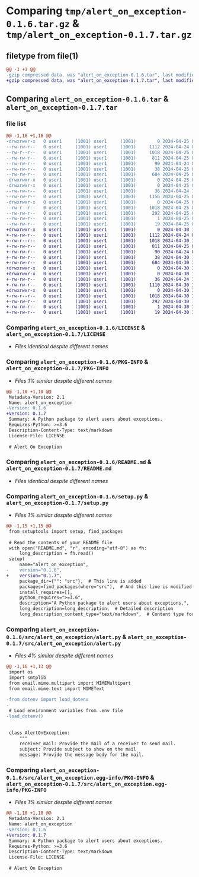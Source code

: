 # Comparing `tmp/alert_on_exception-0.1.6.tar.gz` & `tmp/alert_on_exception-0.1.7.tar.gz`

## filetype from file(1)

```diff
@@ -1 +1 @@
-gzip compressed data, was "alert_on_exception-0.1.6.tar", last modified: Thu Apr 25 05:33:23 2024, max compression
+gzip compressed data, was "alert_on_exception-0.1.7.tar", last modified: Tue Apr 30 11:02:02 2024, max compression
```

## Comparing `alert_on_exception-0.1.6.tar` & `alert_on_exception-0.1.7.tar`

### file list

```diff
@@ -1,16 +1,16 @@
-drwxrwxr-x   0 user1     (1001) user1     (1001)        0 2024-04-25 05:33:23.450780 alert_on_exception-0.1.6/
--rw-rw-r--   0 user1     (1001) user1     (1001)     1112 2024-04-24 09:35:45.000000 alert_on_exception-0.1.6/LICENSE
--rw-r--r--   0 user1     (1001) user1     (1001)     1018 2024-04-25 05:33:23.450780 alert_on_exception-0.1.6/PKG-INFO
--rw-rw-r--   0 user1     (1001) user1     (1001)      811 2024-04-25 05:33:17.000000 alert_on_exception-0.1.6/README.md
--rw-rw-r--   0 user1     (1001) user1     (1001)       90 2024-04-24 09:33:49.000000 alert_on_exception-0.1.6/pyproject.toml
--rw-rw-r--   0 user1     (1001) user1     (1001)       38 2024-04-25 05:33:23.450780 alert_on_exception-0.1.6/setup.cfg
--rw-rw-r--   0 user1     (1001) user1     (1001)      684 2024-04-25 05:32:39.000000 alert_on_exception-0.1.6/setup.py
-drwxrwxr-x   0 user1     (1001) user1     (1001)        0 2024-04-25 05:33:23.446803 alert_on_exception-0.1.6/src/
-drwxrwxr-x   0 user1     (1001) user1     (1001)        0 2024-04-25 05:33:23.450780 alert_on_exception-0.1.6/src/alert_on_exception/
--rw-rw-r--   0 user1     (1001) user1     (1001)       36 2024-04-24 11:06:15.000000 alert_on_exception-0.1.6/src/alert_on_exception/__init__.py
--rw-rw-r--   0 user1     (1001) user1     (1001)     1156 2024-04-25 05:31:57.000000 alert_on_exception-0.1.6/src/alert_on_exception/alert.py
-drwxrwxr-x   0 user1     (1001) user1     (1001)        0 2024-04-25 05:33:23.450780 alert_on_exception-0.1.6/src/alert_on_exception.egg-info/
--rw-r--r--   0 user1     (1001) user1     (1001)     1018 2024-04-25 05:33:23.000000 alert_on_exception-0.1.6/src/alert_on_exception.egg-info/PKG-INFO
--rw-rw-r--   0 user1     (1001) user1     (1001)      292 2024-04-25 05:33:23.000000 alert_on_exception-0.1.6/src/alert_on_exception.egg-info/SOURCES.txt
--rw-rw-r--   0 user1     (1001) user1     (1001)        1 2024-04-25 05:33:23.000000 alert_on_exception-0.1.6/src/alert_on_exception.egg-info/dependency_links.txt
--rw-rw-r--   0 user1     (1001) user1     (1001)       19 2024-04-25 05:33:23.000000 alert_on_exception-0.1.6/src/alert_on_exception.egg-info/top_level.txt
+drwxrwxr-x   0 user1     (1001) user1     (1001)        0 2024-04-30 11:02:02.090093 alert_on_exception-0.1.7/
+-rw-rw-r--   0 user1     (1001) user1     (1001)     1112 2024-04-24 09:35:45.000000 alert_on_exception-0.1.7/LICENSE
+-rw-r--r--   0 user1     (1001) user1     (1001)     1018 2024-04-30 11:02:02.090093 alert_on_exception-0.1.7/PKG-INFO
+-rw-rw-r--   0 user1     (1001) user1     (1001)      811 2024-04-25 05:33:17.000000 alert_on_exception-0.1.7/README.md
+-rw-rw-r--   0 user1     (1001) user1     (1001)       90 2024-04-24 09:33:49.000000 alert_on_exception-0.1.7/pyproject.toml
+-rw-rw-r--   0 user1     (1001) user1     (1001)       38 2024-04-30 11:02:02.090093 alert_on_exception-0.1.7/setup.cfg
+-rw-rw-r--   0 user1     (1001) user1     (1001)      684 2024-04-30 11:01:54.000000 alert_on_exception-0.1.7/setup.py
+drwxrwxr-x   0 user1     (1001) user1     (1001)        0 2024-04-30 11:02:02.086093 alert_on_exception-0.1.7/src/
+drwxrwxr-x   0 user1     (1001) user1     (1001)        0 2024-04-30 11:02:02.090093 alert_on_exception-0.1.7/src/alert_on_exception/
+-rw-rw-r--   0 user1     (1001) user1     (1001)       36 2024-04-24 11:06:15.000000 alert_on_exception-0.1.7/src/alert_on_exception/__init__.py
+-rw-rw-r--   0 user1     (1001) user1     (1001)     1110 2024-04-30 11:01:42.000000 alert_on_exception-0.1.7/src/alert_on_exception/alert.py
+drwxrwxr-x   0 user1     (1001) user1     (1001)        0 2024-04-30 11:02:02.090093 alert_on_exception-0.1.7/src/alert_on_exception.egg-info/
+-rw-r--r--   0 user1     (1001) user1     (1001)     1018 2024-04-30 11:02:01.000000 alert_on_exception-0.1.7/src/alert_on_exception.egg-info/PKG-INFO
+-rw-rw-r--   0 user1     (1001) user1     (1001)      292 2024-04-30 11:02:02.000000 alert_on_exception-0.1.7/src/alert_on_exception.egg-info/SOURCES.txt
+-rw-rw-r--   0 user1     (1001) user1     (1001)        1 2024-04-30 11:02:01.000000 alert_on_exception-0.1.7/src/alert_on_exception.egg-info/dependency_links.txt
+-rw-rw-r--   0 user1     (1001) user1     (1001)       19 2024-04-30 11:02:01.000000 alert_on_exception-0.1.7/src/alert_on_exception.egg-info/top_level.txt
```

### Comparing `alert_on_exception-0.1.6/LICENSE` & `alert_on_exception-0.1.7/LICENSE`

 * *Files identical despite different names*

### Comparing `alert_on_exception-0.1.6/PKG-INFO` & `alert_on_exception-0.1.7/PKG-INFO`

 * *Files 1% similar despite different names*

```diff
@@ -1,10 +1,10 @@
 Metadata-Version: 2.1
 Name: alert_on_exception
-Version: 0.1.6
+Version: 0.1.7
 Summary: A Python package to alert users about exceptions.
 Requires-Python: >=3.6
 Description-Content-Type: text/markdown
 License-File: LICENSE
 
 # Alert On Exception
```

### Comparing `alert_on_exception-0.1.6/README.md` & `alert_on_exception-0.1.7/README.md`

 * *Files identical despite different names*

### Comparing `alert_on_exception-0.1.6/setup.py` & `alert_on_exception-0.1.7/setup.py`

 * *Files 1% similar despite different names*

```diff
@@ -1,15 +1,15 @@
 from setuptools import setup, find_packages
 
 # Read the contents of your README file
 with open("README.md", "r", encoding="utf-8") as fh:
     long_description = fh.read()
 setup(
     name="alert_on_exception",
-    version="0.1.6",
+    version="0.1.7",
     package_dir={"": "src"},  # This line is added
     packages=find_packages(where="src"),  # And this line is modified
     install_requires=[],
     python_requires=">=3.6",
     description="A Python package to alert users about exceptions.",  # Short, concise description
     long_description=long_description,  # Detailed description
     long_description_content_type="text/markdown",  # Content type for long description, assuming it's in Markdown
```

### Comparing `alert_on_exception-0.1.6/src/alert_on_exception/alert.py` & `alert_on_exception-0.1.7/src/alert_on_exception/alert.py`

 * *Files 4% similar despite different names*

```diff
@@ -1,16 +1,13 @@
 import os
 import smtplib
 from email.mime.multipart import MIMEMultipart
 from email.mime.text import MIMEText
 
-from dotenv import load_dotenv
-
 # Load environment variables from .env file
-load_dotenv()
 
 
 class AlertOnException:
     """
     receiver_mail: Provide the mail of a receiver to send mail.
     subject: Provide subject to show on the mail
     message: Provide the message body for the mail.
```

### Comparing `alert_on_exception-0.1.6/src/alert_on_exception.egg-info/PKG-INFO` & `alert_on_exception-0.1.7/src/alert_on_exception.egg-info/PKG-INFO`

 * *Files 1% similar despite different names*

```diff
@@ -1,10 +1,10 @@
 Metadata-Version: 2.1
 Name: alert_on_exception
-Version: 0.1.6
+Version: 0.1.7
 Summary: A Python package to alert users about exceptions.
 Requires-Python: >=3.6
 Description-Content-Type: text/markdown
 License-File: LICENSE
 
 # Alert On Exception
```

